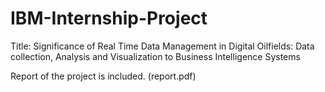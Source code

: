 # IBM-Internship-Project

Title: Significance of Real Time Data Management in Digital Oilfields: Data collection, Analysis and Visualization to Business Intelligence Systems

Report of the project is included. (report.pdf)
